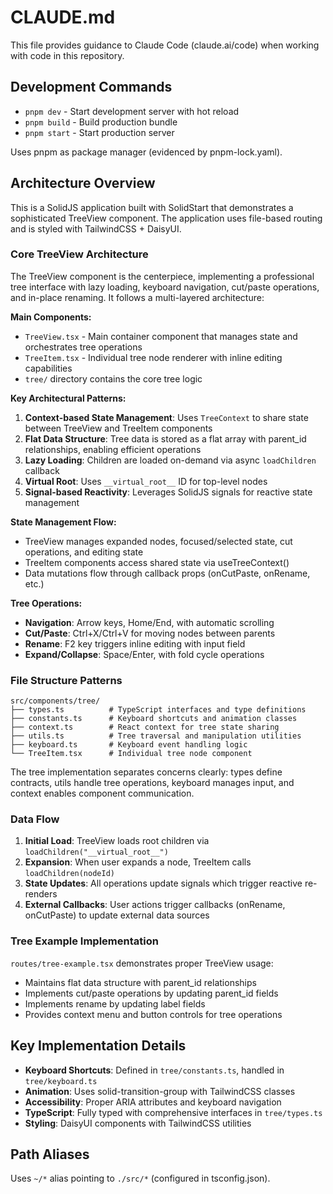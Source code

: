 # CLAUDE.md

This file provides guidance to Claude Code (claude.ai/code) when working with code in this repository.

## Development Commands

- `pnpm dev` - Start development server with hot reload
- `pnpm build` - Build production bundle
- `pnpm start` - Start production server

Uses pnpm as package manager (evidenced by pnpm-lock.yaml).

## Architecture Overview

This is a SolidJS application built with SolidStart that demonstrates a sophisticated TreeView component. The application uses file-based routing and is styled with TailwindCSS + DaisyUI.

### Core TreeView Architecture

The TreeView component is the centerpiece, implementing a professional tree interface with lazy loading, keyboard navigation, cut/paste operations, and in-place renaming. It follows a multi-layered architecture:

**Main Components:**
- `TreeView.tsx` - Main container component that manages state and orchestrates tree operations
- `TreeItem.tsx` - Individual tree node renderer with inline editing capabilities
- `tree/` directory contains the core tree logic

**Key Architectural Patterns:**

1. **Context-based State Management**: Uses `TreeContext` to share state between TreeView and TreeItem components
2. **Flat Data Structure**: Tree data is stored as a flat array with parent_id relationships, enabling efficient operations
3. **Lazy Loading**: Children are loaded on-demand via async `loadChildren` callback
4. **Virtual Root**: Uses `__virtual_root__` ID for top-level nodes
5. **Signal-based Reactivity**: Leverages SolidJS signals for reactive state management

**State Management Flow:**
- TreeView manages expanded nodes, focused/selected state, cut operations, and editing state
- TreeItem components access shared state via useTreeContext()
- Data mutations flow through callback props (onCutPaste, onRename, etc.)

**Tree Operations:**
- **Navigation**: Arrow keys, Home/End, with automatic scrolling
- **Cut/Paste**: Ctrl+X/Ctrl+V for moving nodes between parents
- **Rename**: F2 key triggers inline editing with input field
- **Expand/Collapse**: Space/Enter, with fold cycle operations

### File Structure Patterns

```
src/components/tree/
├── types.ts          # TypeScript interfaces and type definitions
├── constants.ts      # Keyboard shortcuts and animation classes
├── context.ts        # React context for tree state sharing
├── utils.ts          # Tree traversal and manipulation utilities
├── keyboard.ts       # Keyboard event handling logic
└── TreeItem.tsx      # Individual tree node component
```

The tree implementation separates concerns clearly: types define contracts, utils handle tree operations, keyboard manages input, and context enables component communication.

### Data Flow

1. **Initial Load**: TreeView loads root children via `loadChildren("__virtual_root__")`
2. **Expansion**: When user expands a node, TreeItem calls `loadChildren(nodeId)` 
3. **State Updates**: All operations update signals which trigger reactive re-renders
4. **External Callbacks**: User actions trigger callbacks (onRename, onCutPaste) to update external data sources

### Tree Example Implementation

`routes/tree-example.tsx` demonstrates proper TreeView usage:
- Maintains flat data structure with parent_id relationships
- Implements cut/paste operations by updating parent_id fields
- Implements rename by updating label fields
- Provides context menu and button controls for tree operations

## Key Implementation Details

- **Keyboard Shortcuts**: Defined in `tree/constants.ts`, handled in `tree/keyboard.ts`
- **Animation**: Uses solid-transition-group with TailwindCSS classes
- **Accessibility**: Proper ARIA attributes and keyboard navigation
- **TypeScript**: Fully typed with comprehensive interfaces in `tree/types.ts`
- **Styling**: DaisyUI components with TailwindCSS utilities

## Path Aliases

Uses `~/*` alias pointing to `./src/*` (configured in tsconfig.json).